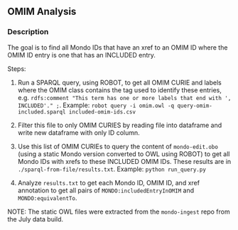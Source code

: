 ## OMIM Analysis

### Description
The goal is to find all Mondo IDs that have an xref to an OMIM ID where the OMIM ID entry is one that has an INCLUDED entry.

Steps:
1. Run a SPARQL query, using ROBOT, to get all OMIM CURIE and labels where the OMIM class contains the tag used to identify these entries, e.g. `rdfs:comment "This term has one or more labels that end with ', INCLUDED'." ;`. 
Example: `robot query -i omim.owl -q query-omim-included.sparql included-omim-ids.csv`

2. Filter this file to only OMIM CURIES by reading file into dataframe and write new dataframe with only ID column.

3. Use this list of OMIM CURIEs to query the content of `mondo-edit.obo` (using a static Mondo version converted to OWL using ROBOT) to get all Mondo IDs with xrefs to these INCLUDED OMIM IDs. These results are in `./sparql-from-file/results.txt`.
Example: `python run_query.py`

4. Analyze `results.txt` to get each Mondo ID, OMIM ID, and xref annotation to get all pairs of `MONDO:includedEntryInOMIM` and `MONDO:equivalentTo`.


NOTE: The static OWL files were extracted from the `mondo-ingest` repo from the July data build.